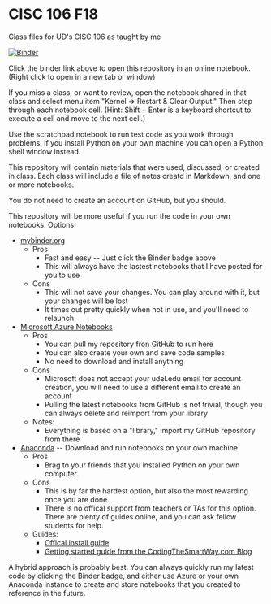 # CISC 106 F18
Class files for UD's CISC 106 as taught by me

[![Binder](https://mybinder.org/badge.svg)](https://mybinder.org/v2/gh/enactdev/CISC_106_F18/master)

Click the binder link above to open this repository in an online notebook. (Right click to open in a new tab or window)

If you miss a class, or want to review, open the notebook shared in that class and select menu item "Kernel => Restart & Clear Output." Then step through each notebook cell. (Hint: Shift + Enter is a keyboard shortcut to execute a cell and move to the next cell.)

Use the scratchpad notebook to run test code as you work through problems. If you install Python on your own machine you can open a Python shell window instead.

This repository will contain materials that were used, discussed, or created in class. Each class will include a file of notes creatd in Markdown, and one or more notebooks.

You do not need to create an account on GitHub, but you should.

This repository will be more useful if you run the code in your own notebooks. Options:
* [mybinder.org](https://mybinder.org)
  * Pros
    * Fast and easy -- Just click the Binder badge above
    * This will always have the lastest notebooks that I have posted for you to use
  * Cons
    * This will not save your changes. You can play around with it, but your changes will be lost
    * It times out pretty quickly when not in use, and you'll need to relaunch
* [Microsoft Azure Notebooks](https://notebooks.azure.com/)
  * Pros
    * You can pull my repository fron GitHub to run here
    * You can also create your own and save code samples
    * No need to download and install anything
  * Cons
    * Microsoft does not accept your udel.edu email for account creation, you will need to use a different email to create an account
    * Pulling the latest notebooks from GitHub is not trivial, though you can always delete and reimport from your library
  * Notes:
    * Everything is based on a "library," import my GitHub repository from there
* [Anaconda](https://www.anaconda.com) -- Download and run notebooks on your own machine
  * Pros
    * Brag to your friends that you installed Python on your own computer.
  * Cons
    * This is by far the hardest option, but also the most rewarding once you are done. 
    * There is no offical support from teachers or TAs for this option. There are plenty of guides online, and you can ask fellow students for help.
  * Guides:
    * [Offical install guide](https://docs.anaconda.com/anaconda/install/)
    * [Getting started guide from the CodingTheSmartWay.com Blog](https://medium.com/codingthesmartway-com-blog/getting-started-with-jupyter-notebook-for-python-4e7082bd5d46)

A hybrid approach is probably best. You can always quickly run my latest code by clicking the Binder badge, and either use Azure or your own Anaconda instance to create and store notebooks that you created to reference in the future.



